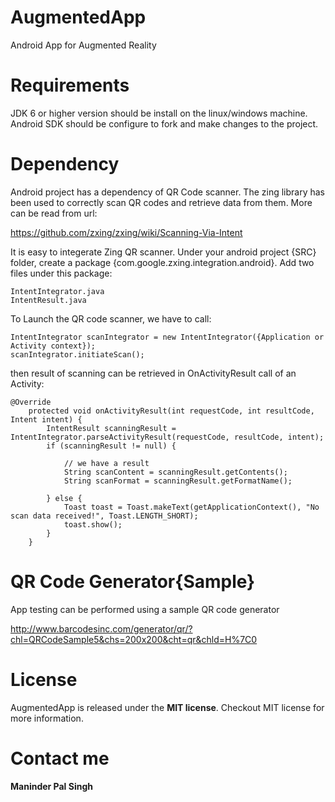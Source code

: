AugmentedApp
============

Android App for Augmented Reality 

Requirements 
==============

JDK 6 or higher version should be install on the linux/windows machine. Android SDK should be configure to fork and make changes to the project. 

Dependency
==============

Android project has a dependency of QR Code scanner. The zing library has been used to correctly scan QR codes and retrieve data from them. More can be read from url:

https://github.com/zxing/zxing/wiki/Scanning-Via-Intent

It is easy to integerate Zing QR scanner. Under your android project {SRC} folder, create a package {com.google.zxing.integration.android}. Add two files under this package:

```
IntentIntegrator.java
IntentResult.java
```

To Launch the QR code scanner, we have to call:

```
IntentIntegrator scanIntegrator = new IntentIntegrator({Application or Activity context});
scanIntegrator.initiateScan();
```

then result of scanning can be retrieved in OnActivityResult call of an Activity:

```
@Override
	protected void onActivityResult(int requestCode, int resultCode, Intent intent) { 
		IntentResult scanningResult = IntentIntegrator.parseActivityResult(requestCode, resultCode, intent);
		if (scanningResult != null) {

			// we have a result
			String scanContent = scanningResult.getContents();
			String scanFormat = scanningResult.getFormatName();
 
		} else {
			Toast toast = Toast.makeText(getApplicationContext(), "No scan data received!", Toast.LENGTH_SHORT);
			toast.show();
		}
	}

```


QR Code Generator{Sample}
=====================
App testing can be performed using a sample QR code generator

http://www.barcodesinc.com/generator/qr/?chl=QRCodeSample5&chs=200x200&cht=qr&chld=H%7C0

License
==============

AugmentedApp is released under the **MIT license**. Checkout MIT license for more information. 

Contact me
==============

**Maninder Pal Singh**

